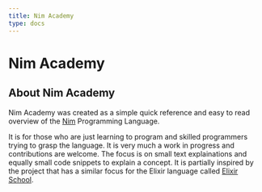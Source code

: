 ```yaml
---
title: Nim Academy
type: docs
---
```


# Nim Academy

## About Nim Academy

Nim Academy was created as a simple quick reference and easy to read overview of the [Nim](https://nim-lang.org) Programming Language.

It is for those who are just learning to program and skilled programmers trying to grasp the language.  It is very much a work in progress and contributions are welcome.  The focus is on small text explainations and equally small code snippets to explain a concept.  It is partially inspired by the project that has a similar focus for the Elixir language called [Elixir School](https://elixirschool.com).
